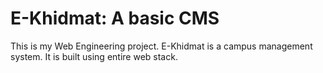# E-Khidmat: A basic CMS
This is my Web Engineering project. E-Khidmat is a campus management system. It is built using entire web stack. 
